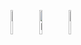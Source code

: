 <html>
  
  <figure>
   <img src="https://envato-shoebox-0.imgix.net/fc28/8181-bb18-4d72-b6e9-f5ed13951965/_MG_8176.jpg_21_06_2014.jpg?auto=compress%2Cformat&mark=https%3A%2F%2Felements-assets.envato.com%2Fstatic%2Fwatermark2.png&w=1600&fit=max&markalign=center%2Cmiddle&markalpha=18&s=f33469ddbfd7e40bc83a30230370256c"alt="Logo Tigre" width=10% height=10%/>
   <img src="https://camo.githubusercontent.com/031fa7a81cf245a8e4c04ce158400c025e2f996d64c9b79a1e5b3cc4459f5a22/68747470733a2f2f6d656469612e6973746f636b70686f746f2e636f6d2f69642f3438393538393839372f66722f70686f746f2f626c61636b2d70616e746825433325413872652e6a70673f733d31303234783130323426773d6973266b3d323026633d7271577a45665462525f773745647254695479584d457065594a423979614757676d73523047776873674d3d"alt="Logo Panthere" width =10% height=10%/>
   <img 
     src="https://www.google.fr/url?sa=i&url=https%3A%2F%2Fwww.britannica.com%2Fanimal%2Fanaconda&psig=AOvVaw3CV_TXCwCDcgd-QhY-iWWI&ust=1721449727231000&source=images&cd=vfe&opi=89978449&ved=0CBEQjRxqFwoTCPiMyI6isocDFQAAAAAdAAAAABAE"alt= "Logo Anaconda" width=10%height=10%/>
</figure>  
</html>    
 
       
       

    
 
  
   
  
  
 

 </html>
  

  



 
  
  

 
  




